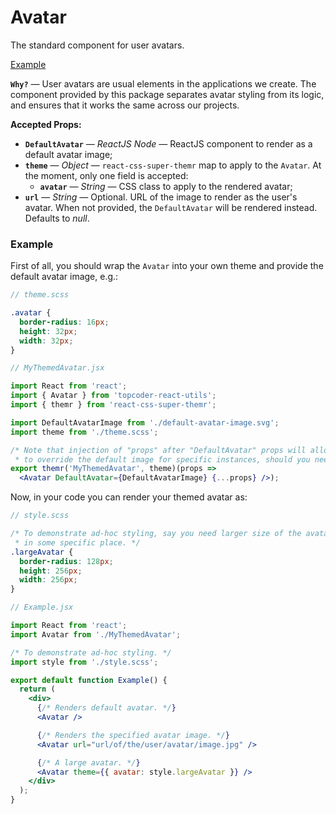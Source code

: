 # Avatar
The standard component for user avatars.

[Example](#example)

**`Why?`** &mdash; User avatars are usual elements in the applications we
create. The component provided by this package separates avatar styling from
its logic, and ensures that it works the same across our projects.

**Accepted Props:**
- **`DefaultAvatar`** &mdash; *ReactJS Node* &mdash; ReactJS component to render
  as a default avatar image;
- **`theme`** &mdash; *Object* &mdash; `react-css-super-themr` map to apply to
  the `Avatar`. At the moment, only one field is accepted:
  - **`avatar`** &mdash; *String* &mdash; CSS class to apply to the rendered
    avatar;
- **`url`** &mdash; *String* &mdash; Optional. URL of the image to render as
  the user's avatar. When not provided, the `DefaultAvatar` will be rendered
  instead. Defaults to *null*.

### Example
First of all, you should wrap the `Avatar` into your own theme and provide
the default avatar image, e.g.:
```scss
// theme.scss

.avatar {
  border-radius: 16px;
  height: 32px;
  width: 32px;
}
```
```jsx
// MyThemedAvatar.jsx

import React from 'react';
import { Avatar } from 'topcoder-react-utils';
import { themr } from 'react-css-super-themr';

import DefaultAvatarImage from './default-avatar-image.svg';
import theme from './theme.scss';

/* Note that injection of "props" after "DefaultAvatar" props will allow
 * to override the default image for specific instances, should you need to. */
export themr('MyThemedAvatar', theme)(props =>
  <Avatar DefaultAvatar={DefaultAvatarImage} {...props} />);
```

Now, in your code you can render your themed avatar as:
```scss
// style.scss

/* To demonstrate ad-hoc styling, say you need larger size of the avatar
 * in some specific place. */
.largeAvatar {
  border-radius: 128px;
  height: 256px;
  width: 256px;
}
```

```jsx
// Example.jsx

import React from 'react';
import Avatar from './MyThemedAvatar';

/* To demonstrate ad-hoc styling. */
import style from './style.scss';

export default function Example() {
  return (
    <div>
      {/* Renders default avatar. */}
      <Avatar />

      {/* Renders the specified avatar image. */}
      <Avatar url="url/of/the/user/avatar/image.jpg" />

      {/* A large avatar. */}
      <Avatar theme={{ avatar: style.largeAvatar }} />
    </div>
  );
}
```
